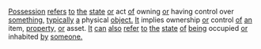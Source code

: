 [Possession](./possession.md) [refers](./refers.md) [to](./to.md) [the](./the.md) [state](./state.md) [or](./or.md) act [of](./of.md) owning [or](./or.md) having control over [something,](./something.md) [typically](./typically.md) [a](./a.md) physical [object.](./object.md) [It](./it.md) implies ownership [or](./or.md) control [of](./of.md) [an](./an.md) item, [property,](./property.md) [or](./or.md) asset. [It](./it.md) [can](./can.md) [also](./also.md) [refer](./refer.md) [to](./to.md) [the](./the.md) [state](./state.md) [of](./of.md) [being](./being.md) occupied [or](./or.md) inhabited [by](./by.md) [someone.](./someone.md)